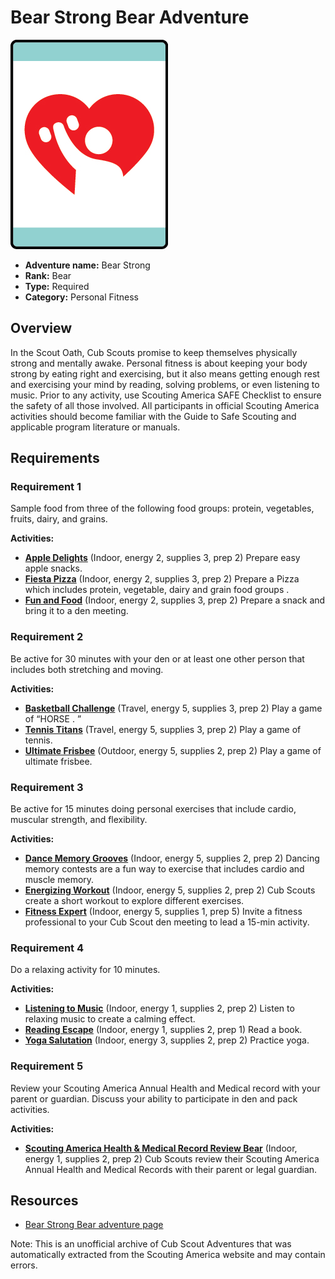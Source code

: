 # Bear Strong Bear Adventure

![Bear Strong Bear adventure belt loop](images/bear-strong.jpg)

- **Adventure name:** Bear Strong
- **Rank:** Bear
- **Type:** Required
- **Category:** Personal Fitness

## Overview

In the Scout Oath, Cub Scouts promise to keep themselves physically strong and mentally awake. Personal fitness is about keeping your body strong by eating right and exercising, but it also means getting enough rest and exercising your mind by reading, solving problems, or even listening to music. Prior to any activity, use Scouting America SAFE Checklist to ensure the safety of all those involved. All participants in official Scouting America activities should become familiar with the Guide to Safe Scouting and applicable program literature or manuals.

## Requirements

### Requirement 1

Sample food from three of the following food groups: protein, vegetables, fruits, dairy, and grains.

**Activities:**

- **[Apple Delights](https://www.scouting.org/cub-scout-activities/apple-delights/)** (Indoor, energy 2, supplies 3, prep 2)
  Prepare easy apple snacks.
- **[Fiesta Pizza](https://www.scouting.org/cub-scout-activities/fiesta-pizza/)** (Indoor, energy 2, supplies 3, prep 2)
  Prepare a Pizza which includes protein, vegetable, dairy and grain food groups .
- **[Fun and Food](https://www.scouting.org/cub-scout-activities/fun-and-food/)** (Indoor, energy 2, supplies 3, prep 2)
  Prepare a snack and bring it to a den meeting.

### Requirement 2

Be active for 30 minutes with your den or at least one other person that includes both stretching and moving.

**Activities:**

- **[Basketball Challenge](https://www.scouting.org/cub-scout-activities/basketball-challenge/)** (Travel, energy 5, supplies 3, prep 2)
  Play a game of “HORSE . ”
- **[Tennis Titans](https://www.scouting.org/cub-scout-activities/tennis-titans/)** (Travel, energy 5, supplies 3, prep 2)
  Play a game of tennis.
- **[Ultimate Frisbee](https://www.scouting.org/cub-scout-activities/ultimate-frisbee/)** (Outdoor, energy 5, supplies 2, prep 2)
  Play a game of ultimate frisbee.

### Requirement 3

Be active for 15 minutes doing personal exercises that include cardio, muscular strength, and flexibility.

**Activities:**

- **[Dance Memory Grooves](https://www.scouting.org/cub-scout-activities/dance-memory-grooves/)** (Indoor, energy 5, supplies 2, prep 2)
  Dancing memory contests are a fun way to exercise that includes cardio and muscle memory.
- **[Energizing Workout](https://www.scouting.org/cub-scout-activities/energizing-workout/)** (Indoor, energy 5, supplies 2, prep 2)
  Cub Scouts create a short workout to explore different exercises.
- **[Fitness Expert](https://www.scouting.org/cub-scout-activities/fitness-expert/)** (Indoor, energy 5, supplies 1, prep 5)
  Invite a fitness professional to your Cub Scout den meeting to lead a 15-min activity.

### Requirement 4

Do a relaxing activity for 10 minutes.

**Activities:**

- **[Listening to Music](https://www.scouting.org/cub-scout-activities/listening-to-music/)** (Indoor, energy 1, supplies 2, prep 2)
  Listen to relaxing music to create a calming effect.
- **[Reading Escape](https://www.scouting.org/cub-scout-activities/reading-escape/)** (Indoor, energy 1, supplies 2, prep 1)
  Read a book.
- **[Yoga Salutation](https://www.scouting.org/cub-scout-activities/yoga-salutation/)** (Indoor, energy 3, supplies 2, prep 2)
  Practice  yoga.

### Requirement 5

Review your Scouting America Annual Health and Medical record with your parent or guardian. Discuss your ability to participate in den and pack activities.

**Activities:**

- **[Scouting America Health & Medical Record Review Bear](https://www.scouting.org/cub-scout-activities/scouting-america-health-medical-record-review-bear/)** (Indoor, energy 1, supplies 2, prep 2)
  Cub Scouts review their  Scouting America  Annual Health and Medical Records with their parent or legal guardian.


## Resources

- [Bear Strong Bear adventure page](https://www.scouting.org/cub-scout-adventures/bear-strong/)

Note: This is an unofficial archive of Cub Scout Adventures that was automatically extracted from the Scouting America website and may contain errors.